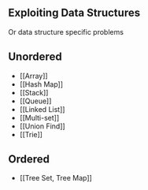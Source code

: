 ## Exploiting Data Structures
Or data structure specific problems
## Unordered
* [[Array]]
* [[Hash Map]]
* [[Stack]]
* [[Queue]]
* [[Linked List]]
* [[Multi-set]]
* [[Union Find]]
* [[Trie]]

## Ordered
* [[Tree Set, Tree Map]]